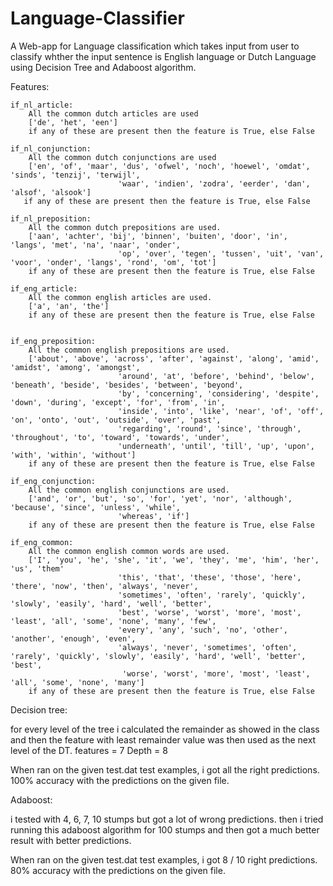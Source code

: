 # Language-Classifier

A Web-app for Language classification which takes input from user to classify whther the input sentence is English language or Dutch Language using Decision Tree and Adaboost algorithm.




Features:

    if_nl_article:
        All the common dutch articles are used
        ['de', 'het', 'een']
        if any of these are present then the feature is True, else False

    if_nl_conjunction:
        All the common dutch conjunctions are used
        ['en', 'of', 'maar', 'dus', 'ofwel', 'noch', 'hoewel', 'omdat', 'sinds', 'tenzij', 'terwijl',
                            'waar', 'indien', 'zodra', 'eerder', 'dan', 'alsof', 'alsook']
       if any of these are present then the feature is True, else False

    if_nl_preposition:
        All the common dutch prepositions are used.
        ['aan', 'achter', 'bij', 'binnen', 'buiten', 'door', 'in', 'langs', 'met', 'na', 'naar', 'onder',
                            'op', 'over', 'tegen', 'tussen', 'uit', 'van', 'voor', 'onder', 'langs', 'rond', 'om', 'tot']
        if any of these are present then the feature is True, else False

    if_eng_article:
        All the common english articles are used.
        ['a', 'an', 'the']
        if any of these are present then the feature is True, else False


    if_eng_preposition:
        All the common english prepositions are used.
        ['about', 'above', 'across', 'after', 'against', 'along', 'amid', 'amidst', 'among', 'amongst',
                            'around', 'at', 'before', 'behind', 'below', 'beneath', 'beside', 'besides', 'between', 'beyond',
                            'by', 'concerning', 'considering', 'despite', 'down', 'during', 'except', 'for', 'from', 'in',
                            'inside', 'into', 'like', 'near', 'of', 'off', 'on', 'onto', 'out', 'outside', 'over', 'past',
                            'regarding', 'round', 'since', 'through', 'throughout', 'to', 'toward', 'towards', 'under',
                            'underneath', 'until', 'till', 'up', 'upon', 'with', 'within', 'without']
        if any of these are present then the feature is True, else False

    if_eng_conjunction:
        All the common english conjunctions are used.
        ['and', 'or', 'but', 'so', 'for', 'yet', 'nor', 'although', 'because', 'since', 'unless', 'while',
                            'whereas', 'if']
        if any of these are present then the feature is True, else False

    if_eng_common:
        All the common english common words are used.
        ['I', 'you', 'he', 'she', 'it', 'we', 'they', 'me', 'him', 'her', 'us', 'them'
                            'this', 'that', 'these', 'those', 'here', 'there', 'now', 'then', 'always', 'never',
                            'sometimes', 'often', 'rarely', 'quickly', 'slowly', 'easily', 'hard', 'well', 'better',
                            'best', 'worse', 'worst', 'more', 'most', 'least', 'all', 'some', 'none', 'many', 'few',
                            'every', 'any', 'such', 'no', 'other', 'another', 'enough', 'even',
                            'always', 'never', 'sometimes', 'often', 'rarely', 'quickly', 'slowly', 'easily', 'hard', 'well', 'better', 'best',
                             'worse', 'worst', 'more', 'most', 'least', 'all', 'some', 'none', 'many']
        if any of these are present then the feature is True, else False


Decision tree:

for every level of the tree i calculated the remainder as showed in the class and then the feature with least remainder value was then used as the next level of the DT.
features = 7
Depth = 8

When ran on the given test.dat test examples, i got all the right predictions. 100% accuracy with the predictions on the given file.

Adaboost:

i tested with 4, 6, 7, 10 stumps but got a lot of wrong predictions.
then i tried running this adaboost algorithm for 100 stumps and then got a much better result with better predictions.

When ran on the given test.dat test examples, i got 8 / 10 right predictions. 80% accuracy with the predictions on the given file.
